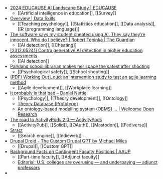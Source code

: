 - [2024 EDUCAUSE AI Landscape Study | EDUCAUSE](https://www.educause.edu/ecar/research-publications/2024/2024-educause-ai-landscape-study/introduction-and-key-findings)
	- [[Artificial intelligence in education]], [[Survey]]
- [Overview | Data Skills](https://psyteachr.github.io/data-skills-v2/index.html)
	- [[Teaching psychology]], [[Statistics education]], [[Data analysis]], [[R (programming language)]]
- [The software says my student cheated using AI. They say they’re innocent. Who do I believe? | Robert Topinka | The Guardian](https://www.theguardian.com/commentisfree/2024/feb/13/software-student-cheated-combat-ai)
	- [[AI detection]], [[Cheating]]
- [[2312.05241] Contra generative AI detection in higher education assessments](https://arxiv.org/abs/2312.05241)
	- [[AI detection]]
- [Parkland school librarian makes her space the safest after shooting](https://www.usatoday.com/story/news/education/2024/02/13/parkland-school-shooting-anniversary-librarian/72325068007/)
	- [[Psychological safety]], [[School shooting]]
- [(PDF) Working Out Loud: an intervention study to test an agile learning method](https://www.researchgate.net/publication/376129737_Working_Out_Loud_an_intervention_study_to_test_an_agile_learning_method)
	- [[Agile development]], [[Workplace learning]]
- [It probably is that bad – Daniel Nettle](https://www.danielnettle.org.uk/2023/11/09/it-probably-is-that-bad/)
	- [[Psychology]], [[Theory development]], [[Ontology]]
	- [Theory Database (Prototype)](https://theory-database.appspot.com/)
	- [An ontology-based modelling system (OBMS) ... | Wellcome Open Research](https://wellcomeopenresearch.org/articles/5-177#ref-33)
- [The road to ActivityPods 2.0 — ActivityPods](https://activitypods.org/the-road-to-activitypods-2-0/)
	- [[ActivityPub]], [[Solid]], [[OAuth]], [[Mastodon]], [[Fediverse]]
- [Stract](https://stract.com/)
	- [[Search engine]], [[Indieweb]]
- [Drupal Droid - The Custom Drupal GPT by Michael Miles](https://www.thedroptimes.com/36857/drupal-droid-custom-drupal-gpt-michael-miles)
	- [[Drupal]], [[Custom GPT]]
- [Background Facts on Contingent Faculty Positions | AAUP](https://www.aaup.org/issues/contingency/background-facts)
	- [[Part-time faculty]], [[Adjunct faculty]]
	- [Editorial: U.S. colleges are overusing — and underpaying — adjunct professors](https://news.yahoo.com/editorial-u-colleges-overusing-underpaying-110037183.html)
-